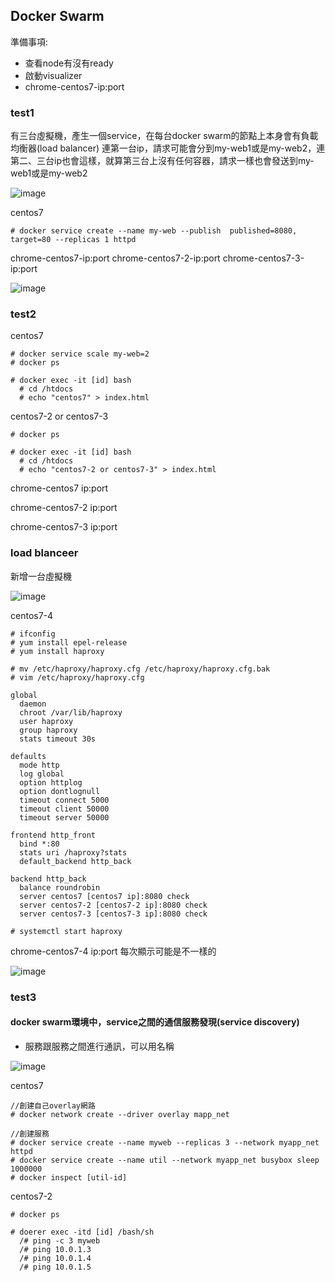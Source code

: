 ## Docker Swarm
準備事項:
* 查看node有沒有ready
* 啟動visualizer
* chrome-centos7-ip:port

### test1
有三台虛擬機，產生一個service，在每台docker swarm的節點上本身會有負載均衡器(load balancer)
連第一台ip，請求可能會分到my-web1或是my-web2，連第二、三台ip也會這樣，就算第三台上沒有任何容器，請求一樣也會發送到my-web1或是my-web2

![image](https://github.com/zixxizxx/Liux-note/blob/main/110-1%20Docker/image/20211207/TEST1.jpg)

centos7
```
# docker service create --name my-web --publish  published=8080, target=80 --replicas 1 httpd
```
chrome-centos7-ip:port
chrome-centos7-2-ip:port
chrome-centos7-3-ip:port

![image](https://github.com/zixxizxx/Liux-note/blob/main/110-1%20Docker/image/20211207/1207-1.jpg)

### test2
centos7
```
# docker service scale my-web=2
# docker ps

# docker exec -it [id] bash
  # cd /htdocs
  # echo "centos7" > index.html
```
centos7-2 or centos7-3
```
# docker ps

# docker exec -it [id] bash
  # cd /htdocs
  # echo "centos7-2 or centos7-3" > index.html
```
chrome-centos7 ip:port

chrome-centos7-2 ip:port

chrome-centos7-3 ip:port

### load blanceer
新增一台虛擬機

![image](https://github.com/zixxizxx/Liux-note/blob/main/110-1%20Docker/image/20211207/LB.jpg)

centos7-4
```
# ifconfig
# yum install epel-release
# yum install haproxy

# mv /etc/haproxy/haproxy.cfg /etc/haproxy/haproxy.cfg.bak
# vim /etc/haproxy/haproxy.cfg

global
  daemon
  chroot /var/lib/haproxy
  user haproxy
  group haproxy
  stats timeout 30s

defaults
  mode http
  log global
  option httplog
  option dontlognull
  timeout connect 5000
  timeout client 50000
  timeout server 50000

frontend http_front
  bind *:80
  stats uri /haproxy?stats
  default_backend http_back

backend http_back
  balance roundrobin
  server centos7 [centos7 ip]:8080 check
  server centos7-2 [centos7-2 ip]:8080 check
  server centos7-3 [centos7-3 ip]:8080 check
  
# systemctl start haproxy
```
chrome-centos7-4 ip:port 每次顯示可能是不一樣的

![image](https://github.com/zixxizxx/Liux-note/blob/main/110-1%20Docker/image/20211207/1207-2.jpg)

### test3
#### docker swarm環境中，service之間的通信服務發現(service discovery)
* 服務跟服務之間進行通訊，可以用名稱

![image](https://github.com/zixxizxx/Liux-note/blob/main/110-1%20Docker/image/20211207/TEST3.jpg)

centos7
```
//創建自己overlay網路
# docker network create --driver overlay mapp_net

//創建服務
# docker service create --name myweb --replicas 3 --network myapp_net httpd
# docker service create --name util --network myapp_net busybox sleep 1000000
# docker inspect [util-id]
```

centos7-2
```
# docker ps

# doerer exec -itd [id] /bash/sh
  /# ping -c 3 myweb
  /# ping 10.0.1.3
  /# ping 10.0.1.4
  /# ping 10.0.1.5
```


